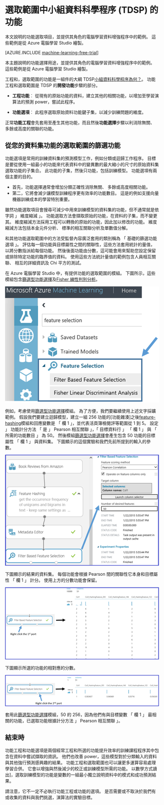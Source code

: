 <properties
    pageTitle="小組資料科學程序中的選取範圍的功能 |Microsoft Azure" 
    description="說明的功能選擇用途，並提供在電腦學習的資料增強程序中的角色的範例。"
    services="machine-learning"
    documentationCenter=""
    authors="bradsev"
    manager="jhubbard"
    editor="cgronlun"/>

<tags
    ms.service="machine-learning"
    ms.workload="data-services"
    ms.tgt_pltfrm="na"
    ms.devlang="na"
    ms.topic="article"
    ms.date="09/19/2016"
    ms.author="zhangya;bradsev" />


# <a name="feature-selection-in-the-team-data-science-process-tdsp"></a>選取範圍中小組資料科學程序 (TDSP) 的功能

本文說明的功能選取項目，並提供其角色的電腦學習資料增強程序中的範例。 這些範例是從 Azure 電腦學習 Studio 繪製。 

[AZURE.INCLUDE [machine-learning-free-trial](../../includes/machine-learning-free-trial.md)]


本主題說明的功能選擇用途，並提供其角色的電腦學習資料增強程序中的範例。 這些範例是從 Azure 電腦學習 Studio 繪製。 

工程和，選取範圍的功能是一組件的大綱 TDSP[小組資料科學程序為何？](data-science-process-overview.md)。 功能工程和選取範圍是 TDSP 的**開發功能**步驟的部分。

* **工程功能**︰ 從現有的原始功能的資料，建立其他的相關功能，以增加至學習演算法的預測 power，嘗試此程序。

* **功能選項**︰ 此程序選取原始資料功能鍵子集，以減少訓練問題的維度。

正常**功能工程**會先套用至產生其他功能，而且然後**功能選擇**步驟以利消除無關、 多餘或高度的關聯的功能。


## <a name="filtering-features-from-your-data---feature-selection"></a>從您的資料集功能的選取範圍的篩選功能 

功能選項是常用的訓練資料集的預測模型工作，例如分類或迴歸工作程序。 目標是要從使用一組最小的功能來代表資料中的變異數的最大縮小的尺寸的原始資料集選取功能的子集合。 此功能的子集，然後只功能，包括訓練模型。 功能選項有兩個主要的目的。

* 首先，功能選擇通常會增加分類正確性消除無關、 多餘或高度相關功能。
* 第二，它將會減少讓模型訓練程序更有效率的功能數目。 這是的例如支援向量機器訓練成本的學習特別重要。

雖然功能選取項目會搜尋可減少中用來訓練模型的資料集的功能，但不通常就是依字詞 」 維度縮減 」。 功能選取方法會擷取原始的功能，在資料的子集，而不變更其。  維度縮減方法採用工程可以轉換的原始的功能，因此加以修改的功能。 維度縮減方法包括本金元件分析、 標準的相互關聯分析及單數值分解。

和其他功能選取範圍中的方法受監督內容廣泛套用的類別稱為 「 基礎的篩選功能選項 」。 評估每一個功能與目標屬性之間的關聯性，這些方法套用統計的量值，以將分數指派給每個功能。 然後後面功能由分數，這可能會用來幫助您設定保留或排除特定功能的臨界值的資料。 使用這些方法統計量值的範例包含人員相互關聯、 相互的詳細資訊及 Chi 平方的測試。

在 Azure 電腦學習 Studio 中，有提供功能的選取範圍的模組。 下圖所示，這些模組包含[篩選型功能選擇][filter-based-feature-selection]及[Fisher 線性判別分析][fisher-linear-discriminant-analysis]。

![功能選取範例](./media/machine-learning-data-science-select-features/feature-Selection.png)


例如，考慮使用[篩選型功能選擇][filter-based-feature-selection]模組。 為了方便，我們要繼續使用上述文字採礦範例。 假設我們要建立迴歸模型，建立一組 256 功能的[功能雜湊]之後[feature-hashing]模組和回應變數是 「 欄 1 」，並代表活頁簿檢閱評等範圍從 1 到 5。 設定 」 功能計分方法 「 是 」 Pearson 相互關聯 」，「 目標資料行 」 「 欄 1 」 與 「 所需的功能數目 」 為 50。 然後模組[篩選型功能選擇][filter-based-feature-selection]會產生包含 50 功能的目標屬性 「 欄 1 」 與資料集。 下圖顯示的這個實驗和我們先前所提到的輸入的參數。

![功能選取範例](./media/machine-learning-data-science-select-features/feature-Selection1.png)

下圖顯示的結果的資料集。 每個功能會根據 Pearson 間的關聯性它本身和目標屬性 「 欄 1 」 計分。 使用上方的分數功能會保留。

![功能選取範例](./media/machine-learning-data-science-select-features/feature-Selection2.png)

下圖顯示所選的功能的相對應的分數。

![功能選取範例](./media/machine-learning-data-science-select-features/feature-Selection3.png)

套用此[篩選型功能選擇][filter-based-feature-selection]模組，50 的 256，因為他們有與目標變數 「 欄 1 」 最相關的功能，已選取功能根據計分方法 」 Pearson 相互關聯 」。

## <a name="conclusion"></a>結束時
功能工程和功能選項是兩個經常工程和所選的功能提升效率的訓練課程程序其中包含在資料中嘗試擷取的資訊。 他們也改善 power，這些模型對於分類輸入的資料與其他強行預測感興趣的結果。 功能工程和選取範圍也可以讓更多運算容易處理學習合併。 它會以增強與然後減少的校正或訓練模型所需的功能。 以數學方式讀出]，選取訓練模型的功能是變數的一組最小獨立說明資料中的模式和成功預測結果。

請注意，它不一定不必執行功能工程或功能的選項。 是否需要或不取決於我們有或收集的資料與我們挑選，演算法的實驗目標。

<!-- Module References -->
[feature-hashing]: https://msdn.microsoft.com/library/azure/c9a82660-2d9c-411d-8122-4d9e0b3ce92a/
[filter-based-feature-selection]: https://msdn.microsoft.com/library/azure/918b356b-045c-412b-aa12-94a1d2dad90f/
[fisher-linear-discriminant-analysis]: https://msdn.microsoft.com/library/azure/dcaab0b2-59ca-4bec-bb66-79fd23540080/
 
